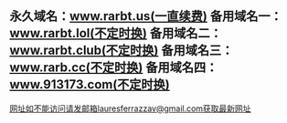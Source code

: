 永久域名：www.rarbt.us(一直续费) 
 备用域名一：www.rarbt.lol(不定时换) 
 备用域名二：www.rarbt.club(不定时换)
 备用域名三：www.rarb.cc(不定时换) 
 备用域名四：www.913173.com(不定时换)
 -------------------------------------------- 
 网址如不能访问请发邮箱lauresferrazzav@gmail.com获取最新网址
